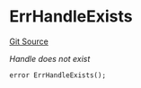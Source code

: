 # ErrHandleExists
[Git Source](https://github.com/Crossbell-Box/Crossbell-Contracts/blob/4ba4e225416bca003567c0e6ae31b9c6258df17e/contracts/libraries/Error.sol)

*Handle does not exist*


```solidity
error ErrHandleExists();
```

